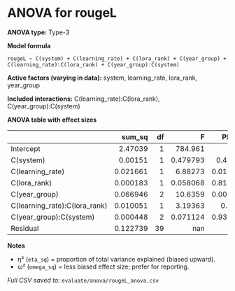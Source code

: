 # ANOVA for rougeL

**ANOVA type:** Type-3

**Model formula**  

`rougeL ~ C(system) + C(learning_rate) + C(lora_rank) + C(year_group) + C(learning_rate):C(lora_rank) + C(year_group):C(system)`


**Active factors (varying in data):** system, learning_rate, lora_rank, year_group

**Included interactions:** C(learning_rate):C(lora_rank), C(year_group):C(system)


**ANOVA table with effect sizes**

|                               |   sum_sq |   df |          F |     PR(>F) |   mean_sq |   eta_sq |   omega_sq |
|:------------------------------|---------:|-----:|-----------:|-----------:|----------:|---------:|-----------:|
| Intercept                     | 2.47039  |    1 | 784.961    |   0        |  2.47039  | 0.917022 |   0.914785 |
| C(system)                     | 0.00151  |    1 |   0.479793 |   0.49262  |  0.00151  | 0.000561 |  -0.000607 |
| C(learning_rate)              | 0.021661 |    1 |   6.88273  |   0.012357 |  0.021661 | 0.008041 |   0.006864 |
| C(lora_rank)                  | 0.000183 |    1 |   0.058068 |   0.810838 |  0.000183 | 6.8e-05  |  -0.001099 |
| C(year_group)                 | 0.066946 |    2 |  10.6359   |   0.000206 |  0.033473 | 0.024851 |   0.022488 |
| C(learning_rate):C(lora_rank) | 0.010051 |    1 |   3.19363  |   0.0817   |  0.010051 | 0.003731 |   0.00256  |
| C(year_group):C(system)       | 0.000448 |    2 |   0.071124 |   0.931467 |  0.000224 | 0.000166 |  -0.002168 |
| Residual                      | 0.122739 |   39 | nan        | nan        |  0.003147 | 0.045561 |   0        |


**Notes**

- η² (`eta_sq`) = proportion of total variance explained (biased upward).
- ω² (`omega_sq`) = less biased effect size; prefer for reporting.


*Full CSV saved to:* `evaluate/anova/rougeL_anova.csv`

